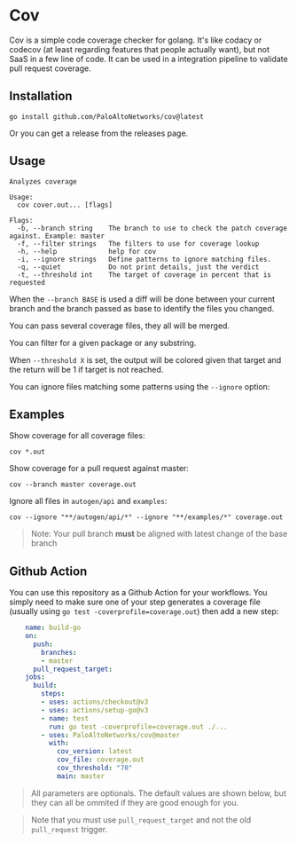# Cov

Cov is a simple code coverage checker for golang. It's like codacy or codecov
(at least regarding features that people actually want), but not SaaS in a few
line of code. It can be used in a integration pipeline to validate pull request
coverage.

## Installation

    go install github.com/PaloAltoNetworks/cov@latest

Or you can get a release from the releases page.

## Usage

    Analyzes coverage

    Usage:
      cov cover.out... [flags]

    Flags:
      -b, --branch string    The branch to use to check the patch coverage against. Example: master
      -f, --filter strings   The filters to use for coverage lookup
      -h, --help             help for cov
      -i, --ignore strings   Define patterns to ignore matching files.
      -q, --quiet            Do not print details, just the verdict
      -t, --threshold int    The target of coverage in percent that is requested

When the `--branch BASE` is used a diff will be done between your current branch
and the branch passed as base to identify the files you changed.

You can pass several coverage files, they all will be merged.

You can filter for a given package or any substring.

When `--threshold X` is set, the output will be colored given that target and the return will be 1 if target is not reached.

You can ignore files matching some patterns using the `--ignore` option:


## Examples

Show coverage for all coverage files:

    cov *.out

Show coverage for a pull request against master:

    cov --branch master coverage.out

Ignore all files in `autogen/api` and `examples`:

    cov --ignore "**/autogen/api/*" --ignore "**/examples/*" coverage.out

> Note: Your pull branch **must** be aligned with latest change of the base branch


## Github Action

You can use this repository as a Github Action for your workflows. You simply
need to make sure one of your step generates a coverage file (usually using `go
test -coverprofile=coverage.out`) then add a new step:

```yaml
    name: build-go
    on:
      push:
        branches:
        - master
      pull_request_target:
    jobs:
      build:
        steps:
        - uses: actions/checkout@v3
        - uses: actions/setup-go@v3
        - name: test
          run: go test -coverprofile=coverage.out ./...
        - uses: PaloAltoNetworks/cov@master
          with:
            cov_version: latest
            cov_file: coverage.out
            cov_threshold: "70"
            main: master
```

> All parameters are optionals. The default values are shown below, but they can
> all be ommited if they are good enough for you.

> Note that you must use `pull_request_target` and not the old `pull_request`
> trigger.
